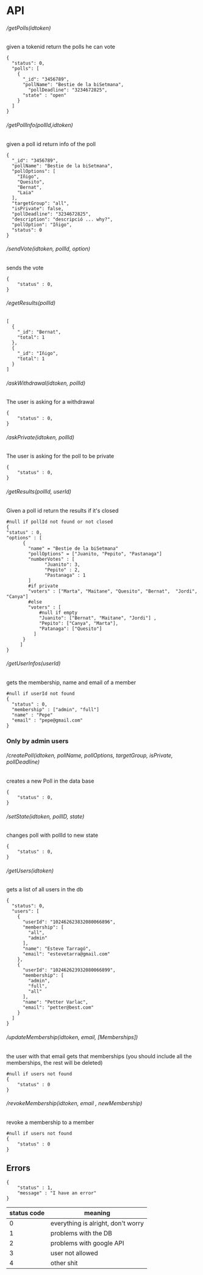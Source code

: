 # API

###### /getPolls(idtoken)
given a tokenid return the polls he can vote
```
{
  "status": 0,
  "polls": [
    {
      "_id": "3456789",
      "pollName": "Bestie de la biSetmana",
        "pollDeadline": "3234672825",
      "state" : "open"
    }
  ]
}
```

###### /getPollInfo(pollId,idtoken)
given a poll id return info of the poll
```
{
  "_id": "3456789",
  "pollName": "Bestie de la biSetmana",
  "pollOptions": [
    "Iñigo",
    "Quesito",
    "Bernat",
    "Laia"
  ],
  "targetGroup": "all",
  "isPrivate": false,
  "pollDeadline": "3234672825",
  "description": "descripció ... why?",
  "pollOption": "Iñigo",
  "status": 0
}
```

###### /sendVote(idtoken, pollId, option)
sends the vote
```
{
    "status" : 0,
}
```

###### /egetResults(pollId)
```
[
  {
    "_id": "Bernat",
    "total": 1
  },
  {
    "_id": "Iñigo",
    "total": 1
  }
]
```

###### /askWithdrawal(idtoken, pollId)
The user is asking for a withdrawal
```
{
    "status" : 0,
}
```

###### /askPrivate(idtoken, pollId)
The user is asking for the poll to be private
```
{
    "status" : 0,
}
```

###### /getResults(pollId, userId)
Given a poll id return the results if it's closed
```
#null if pollId not found or not closed
{
"status" : 0,
"options" : [
      {
        "name" = "Bestie de la biSetmana"
        "pollOptions" = ["Juanito, "Pepito", "Pastanaga"]
        "numberVotes" : [
              "Juanito": 3,
              "Pepito" : 2,
              "Pastanaga" : 1
        ]
        #if private
        "voters" : ["Marta", "Maitane", "Quesito", "Bernat",  "Jordi", "Canya"]
        #else
        "voters" : [
            #null if empty
            "Juanito": ["Bernat", "Maitane", "Jordi"] ,
            "Pepito": ["Canya", "Marta"],
            "Patanaga": ["Quesito"]
          ]
      }
     ]
}
```

###### /getUserInfos(userId)
gets the membership, name and email of a member
```
#null if userId not found
{
  "status" : 0,  
  "membership" : ["admin", "full"]
  "name" : "Pepe"
  "email" : "pepe@gmail.com"
}
```

### Only by admin users

###### /createPoll(idtoken, pollName, pollOptions, targetGroup, isPrivate, pollDeadline)
creates a new Poll in the data base
```
{
    "status" : 0,
}
```
###### /setState(idtoken, pollID, state)
changes poll with pollId to new state
```
{
    "status" : 0,
}
```
###### /getUsers(idtoken)
gets a list of all users in the db
```
{
  "status": 0,
  "users": [
    {
      "userId": "102462623832080066896",
      "membership": [
        "all",
        "admin"
      ],
      "name": "Esteve Tarragó",
      "email": "estevetarra@gmail.com"
    },
    {
      "userId": "102462623932080066899",
      "membership": [
        "admin",
        "full",
        "all"
      ],
      "name": "Petter Varlac",
      "email": "petter@best.com"
    }
  ]
}
```
###### /updateMembership(idtoken, email, [Memberships])
the user with that email gets that memberships (you should include all the memberships, the rest will be deleted)
```
#null if users not found
{
    "status" : 0
}
```
###### /revokeMembership(idtoken, email , newMembership)
revoke a membership to a member
```
#null if users not found
{
    "status" : 0
}

```


## Errors
```
{
    "status" : 1,
    "message" : "I have an error"
}
```

status code | meaning
--- | ---
0 | everything is alright, don't worry
1 | problems with the DB
2 | problems with google API
3 | user not allowed
4 | other shit
